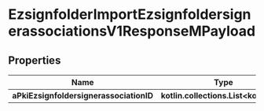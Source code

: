 
# EzsignfolderImportEzsignfoldersignerassociationsV1ResponseMPayload

## Properties
| Name | Type | Description | Notes |
| ------------ | ------------- | ------------- | ------------- |
| **aPkiEzsignfoldersignerassociationID** | **kotlin.collections.List&lt;kotlin.Int&gt;** |  |  |




